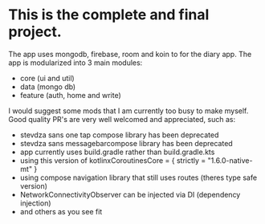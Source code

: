 # This is the complete and final project. 

The app uses mongodb, firebase, room and koin to for the diary app.
The app is modularized into 3 main modules:
- core (ui and util)
- data (mongo db)
- feature (auth, home and write)

I would suggest some mods that I am currently too busy to make myself. Good quality PR's are very well welcomed and appreciated, such as:
- stevdza sans one tap compose library has been deprecated
- stevdza sans  messagebarcompose library has been deprecated
- app currently uses build.gradle rather than build.gradle.kts
- using this version of kotlinxCoroutinesCore = { strictly = "1.6.0-native-mt" }
- using compose navigation library that still uses routes (theres type safe version)
- NetworkConnectivityObserver can be injected via DI (dependency injection)
- and others as you see fit
